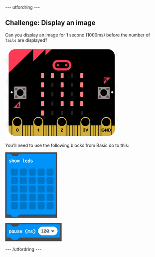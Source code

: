 \--- utfordring \---

## Challenge: Display an image

Can you display an image for 1 second (1000ms) before the number of `fails` are displayed?

![skjermbilde](images/frustration-start-img.png)

You'll need to use the following blocks from Basic do to this:

![skjermbilde](images/frustration-blocks.png)

![skjermbilde](images/frustration-blocks2.png)

\--- /utfordring \---
